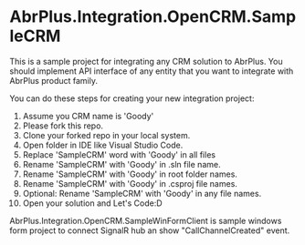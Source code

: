 # AbrPlus.Integration.OpenCRM.SampleCRM

This is a sample project for integrating any CRM solution to AbrPlus. You should implement API interface of any entity that you want to integrate with AbrPlus product family.

You can do these steps for creating your new integration project:

1. Assume you CRM name is 'Goody'
2. Please fork this repo.
3. Clone your forked repo in your local system.
4. Open folder in IDE like Visual Studio Code.
5. Replace 'SampleCRM' word with 'Goody' in all files
7. Rename 'SampleCRM' with 'Goody' in .sln file name.
6. Rename 'SampleCRM' with 'Goody' in root folder names.
7. Rename 'SampleCRM' with 'Goody' in .csproj file names.
7. Optional: Rename 'SampleCRM' with 'Goody' in any file names.
8. Open your solution and Let's Code:D

AbrPlus.Integration.OpenCRM.SampleWinFormClient is sample windows form project to connect SignalR hub an show "CallChannelCreated" event.